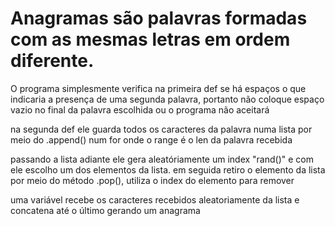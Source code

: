 # Anagramas são palavras formadas com as mesmas letras em ordem diferente.

O programa simplesmente verifica na primeira def se há espaços o que indicaria a presença de uma segunda palavra, portanto não coloque espaço vazio no final da palavra escolhida ou o programa não aceitará 

na segunda def ele guarda todos os caracteres da palavra numa lista por meio do .append() num for onde o range é o len da palavra recebida

passando a lista adiante ele gera aleatóriamente um index "rand()" e com ele escolho um dos elementos da lista. em seguida retiro o elemento da lista por meio do método .pop(), utiliza o index do elemento para remover

uma variável recebe os caracteres recebidos aleatoriamente da lista e concatena até o último gerando um anagrama
